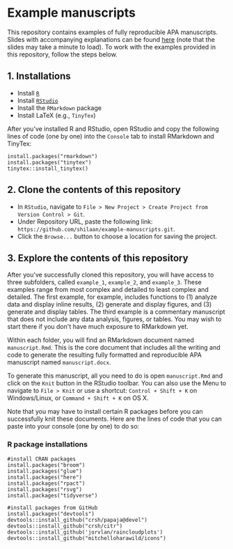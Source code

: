 # Example manuscripts

This repository contains examples of fully reproducible APA manuscripts. Slides with accompanying explanations can be found [here](https://shilaan-apa.netlify.app) (note that the slides may take a minute to load). To work with the examples provided in this repository, follow the steps below.  

## 1. Installations

- Install [`R`](https://cran.r-project.org/mirrors.html)
- Install [`RStudio`](https://www.rstudio.com/products/rstudio/download/)
- Install the `RMarkdown` package  
- Install LaTeX (e.g., `TinyTex`)  

After you've installed R and RStudio, open RStudio and copy the following lines of code (one by one) into the `Console` tab to install RMarkdown and TinyTex: 

`install.packages("rmarkdown")`  
`install.packages("tinytex")`   
`tinytex::install_tinytex()`   

## 2. Clone the contents of this repository

- In `RStudio`, navigate to `File > New Project > Create Project from Version Control > Git`.  
- Under Repository URL, paste the following link: `https://github.com/shilaan/example-manuscripts.git`. 
- Click the `Browse...` button to choose a location for saving the project. 

## 3. Explore the contents of this repository 

After you've successfully cloned this repository, you will have access to three subfolders, called `example_1`, `example_2`, and `example_3`. These examples range from most complex and detailed to least complex and detailed. The first example, for example, includes functions to (1) analyze data and display inline results, (2) generate and display figures, and (3) generate and display tables. The third example is a commentary manuscript that does not include any data analysis, figures, or tables. You may wish to start there if you don't have much exposure to RMarkdown yet. 

Within each folder, you will find an RMarkdown document named `manuscript.Rmd`. This is the core document that includes all the writing and code to generate the resulting fully formatted and reproducible APA manuscript named `manuscript.docx`.  

To generate this manuscript, all you need to do is open `manuscript.Rmd` and click on the `Knit` button in the RStudio toolbar. You can also use the Menu to navigate to `File > Knit` or use a shortcut: `Control + Shift + K` on Windows/Linux, or `Command + Shift + K` on OS X.  

Note that you may have to install certain R packages before you can successfully knit these documents. Here are the lines of code that you can paste into your console (one by one) to do so: 

### R package installations
```
#install CRAN packages  
install.packages("broom")  
install.packages("glue")  
install.packages("here")  
install.packages("rpact")  
install.packages("rsvg")  
install.packages("tidyverse")  

#install packages from GitHub  
install.packages("devtools")  
devtools::install_github("crsh/papaja@devel")  
devtools::install_github("crsh/citr")   
devtools::install_github('jorvlan/raincloudplots')  
devtools::install_github("mitchelloharawild/icons")  
```
